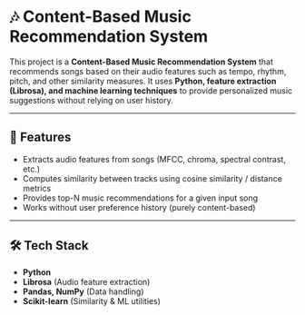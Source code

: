 # 🎶 Content-Based Music Recommendation System  

This project is a **Content-Based Music Recommendation System** that recommends songs based on their audio features such as tempo, rhythm, pitch, and other similarity measures. It uses **Python, feature extraction (Librosa), and machine learning techniques** to provide personalized music suggestions without relying on user history.  

---

## 🚀 Features
- Extracts audio features from songs (MFCC, chroma, spectral contrast, etc.)  
- Computes similarity between tracks using cosine similarity / distance metrics  
- Provides top-N music recommendations for a given input song  
- Works without user preference history (purely content-based)  

---

## 🛠️ Tech Stack
- **Python**  
- **Librosa** (Audio feature extraction)  
- **Pandas, NumPy** (Data handling)  
- **Scikit-learn** (Similarity & ML utilities)  
